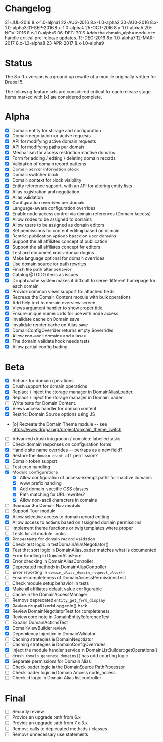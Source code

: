 Changelog
=====

31-JUL-2016 8.x-1.0-alpha1
22-AUG-2016 8.x-1.0-alpha2
30-AUG-2016 8.x-1.0-alpha3
01-SEP-2016 8.x-1.0-alpha4
25-OCT-2016 8.x-1.0-alpha5
20-NOV-2016 8.x-1.0-alpha6
06-DEC-2016 Adds the domain_alpha module to handle critical pre-release updates.
13-DEC-2016 8.x-1.0-alpha7
12-MAR-2017 8.x-1.0-alpha8
23-APR-2017 8.x-1.0-alpha9

Status
====

The 8.x-1.x version is a ground up rewrite of a module originally written for
Drupal 5.

The following feature sets are considered critical for each release stage. Items
marked with [x] are considered complete.

# Alpha
- [x] Domain entity for storage and configuration
- [x] Domain negotiation for active requests
- [x] API for modifying active domain requests
- [x] API for modifying paths per domain
- [x] Mechanism for access restriction inactive domains
- [x] Form for adding / editing / deleting domain records
- [x] Validation of domain record patterns
- [x] Domain server information block
- [x] Domain switcher block
- [x] Domain context for block visibility
- [x] Entity reference support, with an API for altering entity lists
- [x] Alias registration and negotiation
- [x] Alias validation
- [x] Configuration overrides per domain
- [x] Language-aware configuration overrides
- [x] Enable node access control via domain references (Domain Access)
- [x] Allow nodes to be assigned to domains
- [x] Allow users to be assigned as domain editors
- [x] Set permissions for content editing based on domain
- [x] Restrict publication options based on user domains
- [x] Support the all affiliates concept of publication
- [x] Support the all affiliates concept for editors
- [x] Test and document cross-domain logins
- [x] Make language optional for domain overrides
- [x] Use domain source for path rewrites
- [x] Finish the path alter behavior
- [x] Catalog @TODO items as issues
- [x] Drupal cache system makes it difficult to serve different homepage for each domain
- [x] Provide common views support for attached fields
- [x] Recreate the Domain Content module with bulk operations
- [x] Add help text to domain overview screen
- [x] Views argument handler to show proper title.
- [x] Ensure unique numeric ids for use with node access
- [x] Invalidate cache on Domain save
- [x] Invalidate render cache on Alias save
- [x] DomainConfigOverrider returns empty $overrides
- [x] Allow non-ascii domains and aliases
- [x] The domain_validate hook needs tests
- [x] Allow partial config loading

# Beta
- [x] Actions for domain operations
- [x] Drush support for domain operations
- [x] Replace / inject the storage manager in DomainAliasLoader.
- [x] Replace / inject the storage manager in DomainLoader.
- [ ] Write tests for Domain Content.
- [x] Views access handler for domain content.
- [x] Restrict Domain Source options using JS
- [o] Recreate the Domain Theme module -- see https://www.drupal.org/project/domain_theme_switch
- [ ] Advanced drush integration / complete labelled tasks
- [ ] Check domain responses on configuration forms
- [x] Handle site name overrides -- perhaps as a new field?
- [x] Restore the `domain_grant_all` permission?
- [x] Domain token support
- [ ] Test cron handling
- [x] Module configurations
  - [x] Allow configuration of access-exempt paths for inactive domains
  - [x] www prefix handling
  - [x] Add domain-specific CSS classes
  - [x] Path matching for URL rewrites?
  - [x] Allow non-ascii characters in domains
- [ ] Recreate the Domain Nav module
- [ ] Support Tour module
- [x] Allow selective access to domain record editing
- [x] Allow access to actions based on assigned domain permissions
- [ ] Implement theme functions or twig templates where proper
- [ ] Tests for all module hooks
- [x] Proper tests for domain record validation
- [x] Check test logic in testDomainAliasNegotiator()
- [x] Test that sort logic in DomainAliasLoader matches what is documented
- [x] Error handling in DomainAliasForm
- [x] Error checking in DomainAliasController
- [x] Deprecated methods in DomainAliasController
- [ ] Error reporting in `domain_alias_domain_request_alter()`
- [ ] Ensure completeness of DomainAccessPermissionsTest
- [ ] Check module setup behavior in tests
- [x] Make all affiliates default value configurable
- [ ] Cache in the DomainAccessManager
- [ ] Remove deprecated `entity_get_form_display`
- [x] Review drupalUserIsLoggedIn() hack
- [x] Review DomainNegotiatorTest for completeness
- [x] Review core note in DomainEntityReferenceTest
- [ ] Expand DomainActionsTest
- [x] DomainViewBuilder review
- [x] Dependency Injection in DomainValidator
- [ ] Caching strategies in DomainNegotiator
- [ ] Caching strategies in DomainConfigOverrides
- [x] Inject the module handler service in DomainListBuilder::getOperations()
- [ ] `drush_domain_generate_domains()` has odd counting logic
- [x] Separate permissions for Domain Alias
- [ ] Check loader logic in the DomainSource PathProcessor
- [ ] Check loader logic in Domain Access node_access
- [ ] Check id logic in Domain Alias list controller

# Final
- [ ] Security review
- [ ] Provide an upgrade path from 6.x
- [ ] Provide an upgrade path from 7.x-3.x
- [ ] Remove calls to deprecated methods / classes
- [ ] Remove unnecessary use statements
